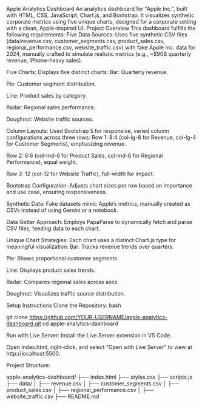 Apple Analytics Dashboard
An analytics dashboard for "Apple Inc.", built with HTML, CSS, JavaScript, Chart.js, and Bootstrap. It visualizes synthetic corporate metrics using five unique charts, designed for a corporate setting with a clean, Apple-inspired UI.
Project Overview
This dashboard fulfills the following requirements:
Five Data Sources: Uses five synthetic CSV files (data/revenue.csv, customer_segments.csv, product_sales.csv, regional_performance.csv, website_traffic.csv) with fake Apple Inc. data for 2024, manually crafted to simulate realistic metrics (e.g., ~$90B quarterly revenue, iPhone-heavy sales).

Five Charts: Displays five distinct charts:
Bar: Quarterly revenue.

Pie: Customer segment distribution.

Line: Product sales by category.

Radar: Regional sales performance.

Doughnut: Website traffic sources.

Column Layouts: Used Bootstrap 5 for responsive, varied column configurations across three rows:
Row 1: 8:4 (col-lg-8 for Revenue, col-lg-4 for Customer Segments), emphasizing revenue.

Row 2: 6:6 (col-md-6 for Product Sales, col-md-6 for Regional Performance), equal weight.

Row 3: 12 (col-12 for Website Traffic), full-width for impact.

Bootstrap Configuration: Adjusts chart sizes per row based on importance and use case, ensuring responsiveness.

Synthetic Data: Fake datasets mimic Apple’s metrics, manually created as CSVs instead of using Gemini or a notebook.

Data Getter Approach: Employs PapaParse to dynamically fetch and parse CSV files, feeding data to each chart.

Unique Chart Strategies: Each chart uses a distinct Chart.js type for meaningful visualization:
Bar: Tracks revenue trends over quarters.

Pie: Shows proportional customer segments.

Line: Displays product sales trends.

Radar: Compares regional sales across axes.

Doughnut: Visualizes traffic source distribution.

Setup Instructions
Clone the Repository:
bash

git clone https://github.com/YOUR-USERNAME/apple-analytics-dashboard.git
cd apple-analytics-dashboard

Run with Live Server:
Install the Live Server extension in VS Code.

Open index.html, right-click, and select "Open with Live Server" to view at http://localhost:5500.

Project Structure:

apple-analytics-dashboard/
├── index.html
├── styles.css
├── scripts.js
├── data/
│   ├── revenue.csv
│   ├── customer_segments.csv
│   ├── product_sales.csv
│   ├── regional_performance.csv
│   ├── website_traffic.csv
├── README.md








